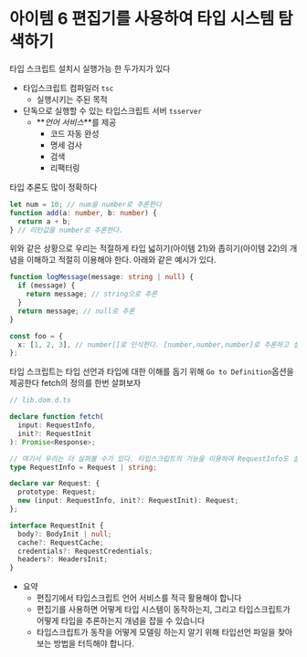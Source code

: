 # 아이템 6 편집기를 사용하여 타입 시스템 탐색하기

타입 스크립트 설치시 실행가능 한 두가지가 있다

- 타입스크립트 컴파일러 `tsc`
  - 실행시키는 주된 목적
- 단독으로 실행할 수 있는 타입스크립트 서버 `tsserver`
  - **_언어 서비스_**를 제공
    - 코드 자동 완성
    - 명세 검사
    - 검색
    - 리팩터링

타입 추론도 많이 정확하다

```typescript
let num = 10; // num을 number로 추론한다
function add(a: number, b: number) {
  return a + b;
} // 리턴값을 number로 추론한다.
```

위와 같은 상황으로 우리는 적절하게 타입 넓히기(아이템 21)와 좁히기(아이템 22)의 개념을 이해하고 적절히 이용해야 한다. 아래와 같은 예시가 있다.

```typescript
function logMessage(message: string | null) {
  if (message) {
    return message; // string으로 추론
  }
  return message; // null로 추론
}

const foo = {
  x: [1, 2, 3], // number[]로 인식한다. [number,number,number]로 추론하고 싶다면 명시해라
};
```

타입 스크립트는 타입 선언과 타입에 대한 이해를 돕기 위해 `Go to Definition`옵션을 제공한다 fetch의 정의를 한번 살펴보자

```typescript
// lib.dom.d.ts

declare function fetch(
  input: RequestInfo,
  init?: RequestInit
): Promise<Response>;

// 여기서 우리는 더 살펴볼 수가 있다. 타입스크립트의 기능을 이용하여 RequestInfo도 살펴보자
type RequestInfo = Request | string;

declare var Request: {
  prototype: Request;
  new (input: RequestInfo, init?: RequestInit): Request;
};

interface RequestInit {
  body?: BodyInit | null;
  cache?: RequestCache;
  credentials?: RequestCredentials;
  headers?: HeadersInit;
}
```

- 요약
  - 편집기에서 타입스크립트 언어 서비스를 적극 활용해야 합니다
  - 편집기를 사용하면 어떻게 타입 시스템이 동작하는지, 그리고 타입스크립트가 어떻게 타입을 추론하는지 개념을 잡을 수 있습니다
  - 타입스크립트가 동작을 어떻게 모델링 하는지 알기 위해 타입선언 파일을 찾아보는 방법을 터득해야 합니다.
